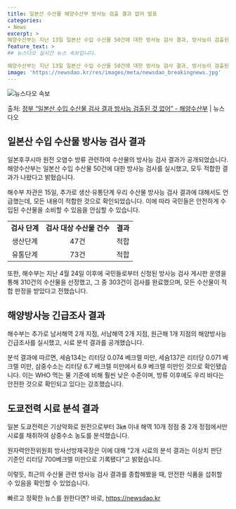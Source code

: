 ```yaml
---
title: 일본산 수산물 해양수산부 방사능 검출 결과 없어 발표
categories:
- News
excerpt: >
해양수산부는 지난 13일 일본산 수입 수산물 50건에 대한 방사능 검사 결과, 방사능이 검출된 수산물은 없었…
feature_text: >
## 뉴스다오 실시간 뉴스 속보입니다.

해양수산부는 지난 13일 일본산 수입 수산물 50건에 대한 방사능 검사 결과, 방사능이 검출된 수산물은 없었…
image: 'https://newsdao.kr/res/images/meta/newsdao_breakingnews.jpg'
---
```


![뉴스다오 속보](https://newsdao.kr/res/images/meta/newsdao_breakingnews.jpg)

<p>출처: <a href="https://newsdao.kr/2806" rel="dofollow">정부 “일본산 수입 수산물 검사 결과 방사능 검출된 것 없어” - 해양수산부</a> | 뉴스다오</p>

<h2 data-ke-size="size26">일본산 수입 수산물 방사능 검사 결과</h2>
일본후쿠시마 원전 오염수 방류 관련하여 수산물의 방사능 검사 결과가 공개되었습니다. 해양수산부는 일본산 수입 수산물 50건에 대한 방사능 검사를 실시했고, 모두 적합한 결과가 나왔다고 밝혔습니다.

<p data-ke-size="size16">해수부 차관은 15일, 추가로 생산·유통단계 우리 수산물 방사능 검사 결과에 대해서도 언급했는데, 모든 내용이 적합한 것으로 확인되었습니다. 이에 따라 국민들은 안전하게 수입된 수산물을 소비할 수 있음을 안심할 수 있습니다.</p>

<table>
  <tr>
    <td style="text-align: center; height: 17px;"><b>검사 단계</b></td>
    <td style="text-align: center; height: 17px;"><b>검사 대상 수산물 건수</b></td>
    <td style="text-align: center; height: 17px;"><b>결과</b></td>
  </tr>
  <tr>
    <td style="text-align: center; height: 17px;">생산단계</td>
    <td style="text-align: center; height: 17px;">47건</td>
    <td style="text-align: center; height: 17px;">적합</td>
  </tr>
  <tr>
    <td style="text-align: center; height: 17px;">유통단계</td>
    <td style="text-align: center; height: 17px;">73건</td>
    <td style="text-align: center; height: 17px;">적합</td>
  </tr>
</table>

<p data-ke-size="size16">또한, 해수부는 지난 4월 24일 이후에 국민들로부터 신청된 방사능 검사 게시판 운영을 통해 310건의 수산물을 선정했고, 그 중 303건이 검사를 완료했으며, 모든 수산물이 적합 판정을 받았다고 전했습니다.</p>

<h2 data-ke-size="size26">해양방사능 긴급조사 결과</h2>
해수부는 추가로 남서해역 2개 지점, 서남해역 2개 지점, 원근해 1개 지점의 해양방사능 긴급조사를 실시했고, 시료 분석 결과를 공개했습니다.

<p data-ke-size="size16">분석 결과에 따르면, 세슘134는 리터당 0.074 베크렐 미만, 세슘137은 리터당 0.071 베크렐 미만, 삼중수소는 리터당 6.7 베크렐 미만에서 6.9 베크렐 미만인 것으로 확인됐습니다. 이는 WHO 먹는 물 기준에 비해 훨씬 낮은 수준이며, 방류 이후에도 우리 바다는 안전한 것으로 확인되고 있다는 강조했습니다.</p>

<h2 data-ke-size="size26">도쿄전력 시료 분석 결과</h2>
일본 도쿄전력은 기상악화로 원전으로부터 3㎞ 이내 해역 10개 정점 중 2개 정점에서만 시료를 채취하여 삼중수소 농도를 분석했습니다.

<p data-ke-size="size16">원자력안전위원회 방사선방재국장은 이에 대해 "2개 시료의 분석 결과는 이상치 판단 기준인 리터당 700베크렐 미만으로 기록됐다"고 밝혔습니다.</p>

이렇듯, 최근의 수산물 관련 방사능 검사 결과를 종합해봤을 때, 안전한 식품을 섭취할 수 있음을 확인할 수 있었습니다. 

빠르고 정확한 뉴스를 원한다면? 바로, <a href="https://newsdao.kr" rel="dofollow">https://newsdao.kr</a>


    
